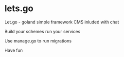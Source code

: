# lets.go

Let.go -  goland simple framework CMS inluded with chat

Build your schemes run your services 

Use manage.go to run migrations

Have fun




